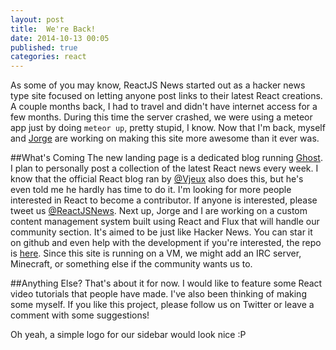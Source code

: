 ```yaml
---
layout: post
title:  We're Back!
date: 2014-10-13 00:05
published: true
categories: react
---
```

As some of you may know, ReactJS News started out as a hacker news type site focused on letting anyone post links to their latest React creations. A couple months back, I had to travel and didn't have internet access for a few months. During this time the server crashed, we were using a meteor app just by doing `meteor up`, pretty stupid, I know. Now that I'm back, myself and [Jorge](https://github.com/vasco3) are working on making this site more awesome than it ever was. 

##What's Coming
The new landing page is a dedicated blog running [Ghost](http://ghost.org). I plan to personally post a collection of the latest React news every week. I know that the official React blog ran by [@Vjeux](https://twitter.com/vjeux) also does this, but he's even told me he hardly has time to do it. I'm looking for more people interested in React to become a contributor. If anyone is interested, please tweet us [@ReactJSNews](http://twitter.com/ReactJSNews).
Next up, Jorge and I are working on a custom content management system built using React and Flux that will handle our community section. It's aimed to be just like Hacker News. You can star it on github and even help with the development if you're interested, the repo is [here](https://github.com/Legitcode/ReactJSNews). Since this site is running on a VM, we might add an IRC server, Minecraft, or something else if the community wants us to.

##Anything Else?
That's about it for now. I would like to feature some React video tutorials that people have made. I've also been thinking of making some myself. If you like this project, please follow us on Twitter or leave a comment with some suggestions!

Oh yeah, a simple logo for our sidebar would look nice :P